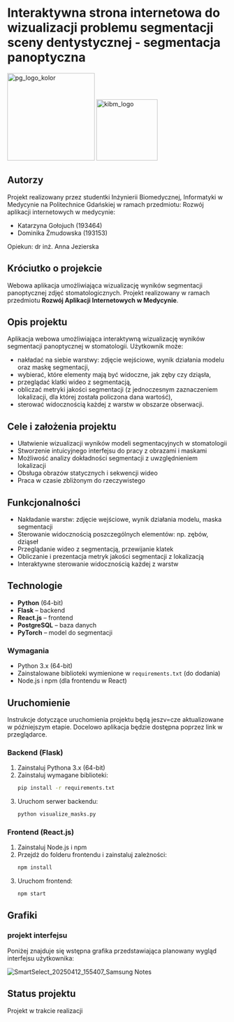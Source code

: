 # Interaktywna strona internetowa do wizualizacji problemu segmentacji sceny dentystycznej - segmentacja panoptyczna
<img src="https://github.com/user-attachments/assets/40faa7df-aa5a-46be-ad5f-5de13bca2bc7" alt="pg_logo_kolor" width="200"/>
<img src="https://github.com/user-attachments/assets/3247306e-f4dd-4d19-94ca-75cff37c2e10" alt="kibm_logo" width="140"/>

## Autorzy
Projekt realizowany przez studentki Inżynierii Biomedycznej, Informatyki w Medycynie na Politechnice Gdańskiej w ramach przedmiotu: Rozwój aplikacji internetowych w medycynie:
- Katarzyna Gołojuch (193464)  
- Dominika Żmudowska (193153)

Opiekun: dr inż. Anna Jezierska

## Króciutko o projekcie

Webowa aplikacja umożliwiająca wizualizację wyników segmentacji panoptycznej zdjęć stomatologicznych. Projekt realizowany w ramach przedmiotu **Rozwój Aplikacji Internetowych w Medycynie**.

## Opis projektu

Aplikacja webowa umożliwiająca interaktywną wizualizację wyników segmentacji panoptycznej w stomatologii. Użytkownik może:

- nakładać na siebie warstwy: zdjęcie wejściowe, wynik działania modelu oraz maskę segmentacji,
- wybierać, które elementy mają być widoczne, jak zęby czy dziąsła,
- przeglądać klatki wideo z segmentacją,
- obliczać metryki jakości segmentacji (z jednoczesnym zaznaczeniem lokalizacji, dla której została policzona dana wartość),
- sterować widocznością każdej z warstw w obszarze obserwacji.

## Cele i założenia projektu

- Ułatwienie wizualizacji wyników modeli segmentacyjnych w stomatologii  
- Stworzenie intuicyjnego interfejsu do pracy z obrazami i maskami  
- Możliwość analizy dokładności segmentacji z uwzględnieniem lokalizacji  
- Obsługa obrazów statycznych i sekwencji wideo  
- Praca w czasie zbliżonym do rzeczywistego

## Funkcjonalności

- Nakładanie warstw: zdjęcie wejściowe, wynik działania modelu, maska segmentacji  
- Sterowanie widocznością poszczególnych elementów: np. zębów, dziąseł  
- Przeglądanie wideo z segmentacją, przewijanie klatek  
- Obliczanie i prezentacja metryk jakości segmentacji z lokalizacją  
- Interaktywne sterowanie widocznością każdej z warstw

## Technologie

- **Python** (64-bit)  
- **Flask** – backend  
- **React.js** – frontend  
- **PostgreSQL** – baza danych  
- **PyTorch** – model do segmentacji

### Wymagania
- Python 3.x (64-bit)
- Zainstalowane biblioteki wymienione w `requirements.txt` (do dodania)
- Node.js i npm (dla frontendu w React)

## Uruchomienie
Instrukcje dotyczące uruchomienia projektu będą jeszv=cze aktualizowane w późniejszym etapie. Docelowo aplikacja będzie dostępna poprzez link w przeglądarce.

### Backend (Flask)
1. Zainstaluj Pythona 3.x (64-bit)  
2. Zainstaluj wymagane biblioteki:  
   ```bash
   pip install -r requirements.txt
3. Uruchom serwer backendu:
   ```bash
   python visualize_masks.py

### Frontend (React.js)
1. Zainstaluj Node.js i npm
2. Przejdż do folderu frontendu i zainstaluj zależności:
   ```bash
   npm install
3. Uruchom frontend:
   ```bash
   npm start

## Grafiki
### projekt interfejsu
Poniżej znajduje się wstępna grafika przedstawiająca planowany wygląd interfejsu użytkownika:

![SmartSelect_20250412_155407_Samsung Notes](https://github.com/user-attachments/assets/9964d4d5-d745-4f30-aa99-067b51d389db)

## Status projektu

Projekt w trakcie realizacji




